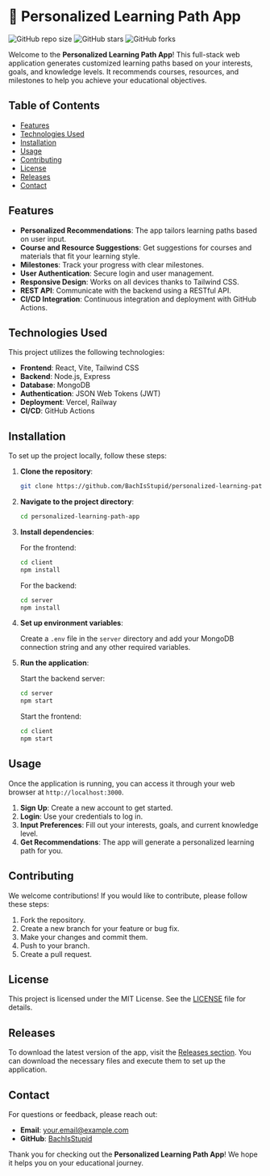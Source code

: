 # 🚀 Personalized Learning Path App

![GitHub repo size](https://img.shields.io/github/repo-size/BachIsStupid/personalized-learning-path-app?style=flat-square)
![GitHub stars](https://img.shields.io/github/stars/BachIsStupid/personalized-learning-path-app?style=social)
![GitHub forks](https://img.shields.io/github/forks/BachIsStupid/personalized-learning-path-app?style=social)

Welcome to the **Personalized Learning Path App**! This full-stack web application generates customized learning paths based on your interests, goals, and knowledge levels. It recommends courses, resources, and milestones to help you achieve your educational objectives. 

## Table of Contents

- [Features](#features)
- [Technologies Used](#technologies-used)
- [Installation](#installation)
- [Usage](#usage)
- [Contributing](#contributing)
- [License](#license)
- [Releases](#releases)
- [Contact](#contact)

## Features

- **Personalized Recommendations**: The app tailors learning paths based on user input.
- **Course and Resource Suggestions**: Get suggestions for courses and materials that fit your learning style.
- **Milestones**: Track your progress with clear milestones.
- **User Authentication**: Secure login and user management.
- **Responsive Design**: Works on all devices thanks to Tailwind CSS.
- **REST API**: Communicate with the backend using a RESTful API.
- **CI/CD Integration**: Continuous integration and deployment with GitHub Actions.

## Technologies Used

This project utilizes the following technologies:

- **Frontend**: React, Vite, Tailwind CSS
- **Backend**: Node.js, Express
- **Database**: MongoDB
- **Authentication**: JSON Web Tokens (JWT)
- **Deployment**: Vercel, Railway
- **CI/CD**: GitHub Actions

## Installation

To set up the project locally, follow these steps:

1. **Clone the repository**:

   ```bash
   git clone https://github.com/BachIsStupid/personalized-learning-path-app.git
   ```

2. **Navigate to the project directory**:

   ```bash
   cd personalized-learning-path-app
   ```

3. **Install dependencies**:

   For the frontend:

   ```bash
   cd client
   npm install
   ```

   For the backend:

   ```bash
   cd server
   npm install
   ```

4. **Set up environment variables**:

   Create a `.env` file in the `server` directory and add your MongoDB connection string and any other required variables.

5. **Run the application**:

   Start the backend server:

   ```bash
   cd server
   npm start
   ```

   Start the frontend:

   ```bash
   cd client
   npm start
   ```

## Usage

Once the application is running, you can access it through your web browser at `http://localhost:3000`. 

1. **Sign Up**: Create a new account to get started.
2. **Login**: Use your credentials to log in.
3. **Input Preferences**: Fill out your interests, goals, and current knowledge level.
4. **Get Recommendations**: The app will generate a personalized learning path for you.

## Contributing

We welcome contributions! If you would like to contribute, please follow these steps:

1. Fork the repository.
2. Create a new branch for your feature or bug fix.
3. Make your changes and commit them.
4. Push to your branch.
5. Create a pull request.

## License

This project is licensed under the MIT License. See the [LICENSE](LICENSE) file for details.

## Releases

To download the latest version of the app, visit the [Releases section](https://github.com/BachIsStupid/personalized-learning-path-app/releases). You can download the necessary files and execute them to set up the application.

## Contact

For questions or feedback, please reach out:

- **Email**: your.email@example.com
- **GitHub**: [BachIsStupid](https://github.com/BachIsStupid)

Thank you for checking out the **Personalized Learning Path App**! We hope it helps you on your educational journey.